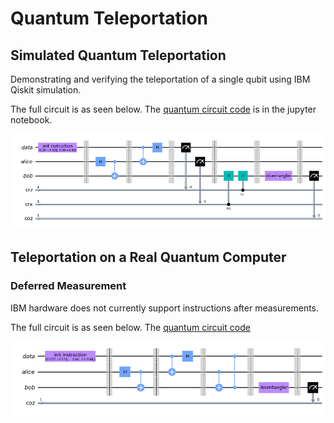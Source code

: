 # Quantum Teleportation

## Simulated Quantum Teleportation

Demonstrating and verifying the teleportation of a single qubit using IBM Qiskit simulation.

The full circuit is as seen below. The [quantum circuit code](../teleportation/teleportation_qubit_sim.ipynb) is in the jupyter notebook.

![teleportation_qubit_sim](../../components/teleportation/images/teleportation_qubit_sim.png)

## Teleportation on a Real Quantum Computer

### Deferred Measurement

IBM hardware does not currently support instructions after measurements.

The full circuit is as seen below. The [quantum circuit code](../teleportation/teleportation_qubit_real.ipynb)

![teleportation_qubit_real](../../components/teleportation/images/teleportation_qubit_real.png)
